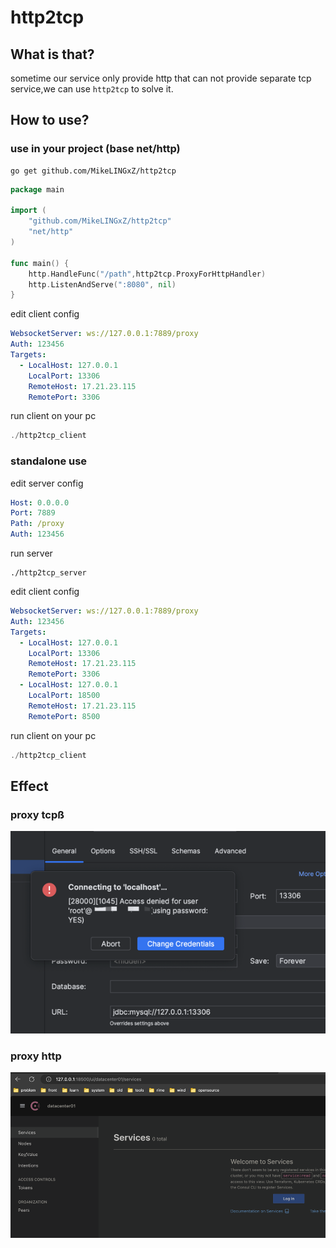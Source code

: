 # http2tcp

## What is that?
sometime our service only provide http that can not provide separate tcp service,we can use `http2tcp` to solve it.  



## How to use?
### use in your project (base net/http)
```shell
go get github.com/MikeLINGxZ/http2tcp
```
```go
package main

import (
	"github.com/MikeLINGxZ/http2tcp"
	"net/http"
)

func main() {
    http.HandleFunc("/path",http2tcp.ProxyForHttpHandler)
	http.ListenAndServe(":8080", nil)
}
```
edit client config
```yaml
WebsocketServer: ws://127.0.0.1:7889/proxy
Auth: 123456
Targets:
  - LocalHost: 127.0.0.1
    LocalPort: 13306
    RemoteHost: 17.21.23.115
    RemotePort: 3306
```
run client on your pc
```go
./http2tcp_client
```

### standalone use
edit server config
```yaml
Host: 0.0.0.0
Port: 7889
Path: /proxy
Auth: 123456
```
run server
```shell
./http2tcp_server
```
edit client config
```yaml
WebsocketServer: ws://127.0.0.1:7889/proxy
Auth: 123456
Targets:
  - LocalHost: 127.0.0.1
    LocalPort: 13306
    RemoteHost: 17.21.23.115
    RemotePort: 3306
  - LocalHost: 127.0.0.1
    LocalPort: 18500
    RemoteHost: 17.21.23.115
    RemotePort: 8500
```
run client on your pc
```go
./http2tcp_client
```

## Effect
### proxy tcpß
![img.png](img.png) 
### proxy http
![img_1.png](img_1.png)
